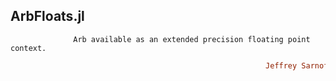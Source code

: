 ## ArbFloats.jl
```               Arb available as an extended precision floating point context.          ```
```ruby
                                                         Jeffrey Sarnoff © 2016⧿May⧿26 New_York
```
